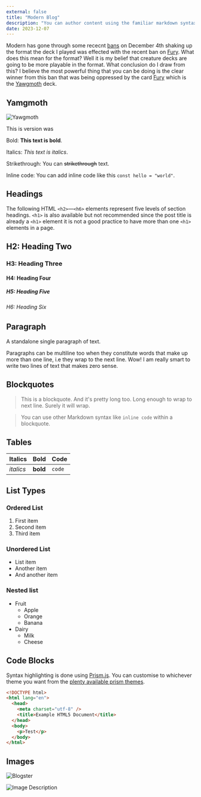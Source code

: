 ```yaml
---
external: false
title: "Modern Blog"
description: "You can author content using the familiar markdown syntax you already know. All basic markdown syntax is supported."
date: 2023-12-07
---
```


Modern has gone through some rececnt [bans](https://magic.wizards.com/en/news/announcements/december-4-2023-banned-and-restricted-announcement) on December 4th shaking up the format the deck I played was effected with the recent ban on [Fury](https://scryfall.com/card/mh2/126/fury). What does this mean for the format? Well it is my belief that creature decks are going to be more playable in the format. What conclusion do I draw from this? I believe the most powerful thing that you can be doing is the clear winner from this ban that was being oppressed by the card [Fury](https://scryfall.com/card/mh2/126/fury) which is the [Yawgmoth](https://scryfall.com/card/mh1/116/yawgmoth-thran-physician) deck. 

## Yamgmoth

![Yawgmoth](https://i.imgur.com/9BGLva6.jpg)

This is version was 

Bold: **This text is bold**.

Italics: _This text is italics_.

Strikethrough: You can ~~strikethrough~~ text.

Inline code: You can add inline code like this `const hello = "world"`.

## Headings

The following HTML `<h2>`—`<h6>` elements represent five levels of section headings. `<h1>` is also available but not recommended since the post title is already a `<h1>` element it is not a good practice to have more than one `<h1>` elements in a page.

## H2: Heading Two

### H3: Heading Three

#### H4: Heading Four

##### H5: Heading Five

###### H6: Heading Six

## Paragraph

A standalone single paragraph of text.

Paragraphs can be multiline too when they constitute words that make up more than one line, i.e they wrap to the next line. Wow! I am really smart to write two lines of text that makes zero sense.

## Blockquotes

> This is a blockquote. And it's pretty long too. Long enough to wrap to next line. Surely it will wrap.

> You can use other Markdown syntax like `inline code` within a blockquote.

## Tables

| Italics   | Bold     | Code   |
| --------- | -------- | ------ |
| _italics_ | **bold** | `code` |

## List Types

### Ordered List

1. First item
2. Second item
3. Third item

### Unordered List

- List item
- Another item
- And another item

### Nested list

- Fruit
  - Apple
  - Orange
  - Banana
- Dairy
  - Milk
  - Cheese

## Code Blocks

Syntax highlighting is done using [Prism.js](https://github.com/PrismJS/prism). You can customise to whichever theme you want from the [plenty available prism themes](https://github.com/PrismJS/prism-themes).

```html
<!DOCTYPE html>
<html lang="en">
  <head>
    <meta charset="utf-8" />
    <title>Example HTML5 Document</title>
  </head>
  <body>
    <p>Test</p>
  </body>
</html>
```

## Images

![Blogster](/images/blogster.png)

![Image Description](https://cards.scryfall.io/large/front/d/6/d6fb929c-1b8d-4d1d-aa69-ac6189cd7ebf.jpg?1690016831)

